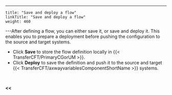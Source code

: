 ---
    title: "Save and deploy a flow"
    linkTitle: "Save and deploy a flow"
    weight: 460
---After defining a flow, you can either save it, or save and deploy it. This enables you to prepare a deployment before pushing the configuration to the source and target systems.

- Click ****Save**** to store the flow definition locally in {{< TransferCFT/PrimaryCGorUM >}}.
- Click ****Deploy**** to save the definition and push it to the source and target {{< TransferCFT/axwayvariablesComponentShortName >}} systems.

 

****&lt;&lt;**** [](../../)
